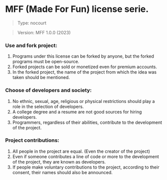 # MFF (Made For Fun) license serie.
> Type: nocourt

> Version: MFF 1.0.0 (2023)

### Use and fork project:
1. Programs under this license can be forked by anyone, but the forked programs must be open-source.
2. Forked projects can be sold or monetized even for premium accounts. 
3. In the forked project, the name of the project from which the idea was taken should be mentioned.

### Choose of developers and society:
1. No ethnic, sexual, age, religious or physical restrictions should play a role in the selection of developers.
2. A college degree and a resume are not good sources for hiring developers.
3. Programmers, regardless of their abilities, contribute to the development of the project.

### Project contributions:
1. All people in the project are equal. (Even the creator of the project)
2. Even if someone contributes a line of code or more to the development of the project, they are known as developers.
3. If people make voluntary contributions to the project, according to their consent, their names should also be announced.

